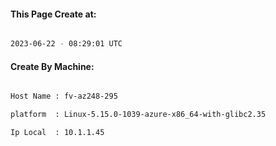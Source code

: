 
   
#### This Page Create at:

```bash

2023-06-22 - 08:29:01 UTC

```

#### Create By Machine:

```bash

Host Name : fv-az248-295

platform  : Linux-5.15.0-1039-azure-x86_64-with-glibc2.35

Ip Local  : 10.1.1.45

```

